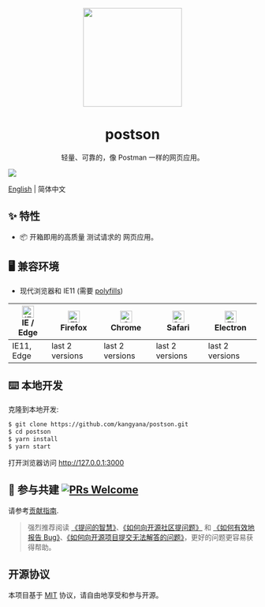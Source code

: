 <p align="center">
  <a href="https://github.com/kangyana/postson">
    <img width="200" src="https://raw.githubusercontent.com/kangyana/img-storage/master/postman_logo.png">
  </a>
</p>

<h1 align="center">postson</h1>

<div align="center">

轻量、可靠的，像 Postman 一样的网页应用。

</div>

[![](https://raw.githubusercontent.com/kangyana/img-storage/master/preview.jpg)](https://github.com/kangyana/postson)

[English](./README.md) | 简体中文

## ✨ 特性

- 📦 开箱即用的高质量 测试请求的 网页应用。

## 🖥 兼容环境

- 现代浏览器和 IE11 (需要 [polyfills](https://stackoverflow.com/questions/57020976/polyfills-in-2019-for-ie11))

| [<img src="https://raw.githubusercontent.com/alrra/browser-logos/master/src/edge/edge_48x48.png" alt="IE / Edge" width="24px" height="24px" />](http://godban.github.io/browsers-support-badges/)<br>IE / Edge | [<img src="https://raw.githubusercontent.com/alrra/browser-logos/master/src/firefox/firefox_48x48.png" alt="Firefox" width="24px" height="24px" />](http://godban.github.io/browsers-support-badges/)<br>Firefox | [<img src="https://raw.githubusercontent.com/alrra/browser-logos/master/src/chrome/chrome_48x48.png" alt="Chrome" width="24px" height="24px" />](http://godban.github.io/browsers-support-badges/)<br>Chrome | [<img src="https://raw.githubusercontent.com/alrra/browser-logos/master/src/safari/safari_48x48.png" alt="Safari" width="24px" height="24px" />](http://godban.github.io/browsers-support-badges/)<br>Safari | [<img src="https://raw.githubusercontent.com/alrra/browser-logos/master/src/electron/electron_48x48.png" alt="Electron" width="24px" height="24px" />](http://godban.github.io/browsers-support-badges/)<br>Electron |
| -------------------------------------------------------------------------------------------------------------------------------------------------------------------------------------------------------------- | ---------------------------------------------------------------------------------------------------------------------------------------------------------------------------------------------------------------- | ------------------------------------------------------------------------------------------------------------------------------------------------------------------------------------------------------------ | ------------------------------------------------------------------------------------------------------------------------------------------------------------------------------------------------------------ | -------------------------------------------------------------------------------------------------------------------------------------------------------------------------------------------------------------------- |
| IE11, Edge                                                                                                                                                                                                     | last 2 versions                                                                                                                                                                                                  | last 2 versions                                                                                                                                                                                              | last 2 versions                                                                                                                                                                                              | last 2 versions                                                                                                                                                                                                      |

## ⌨️ 本地开发

克隆到本地开发:

```bash
$ git clone https://github.com/kangyana/postson.git
$ cd postson
$ yarn install
$ yarn start
```

打开浏览器访问 http://127.0.0.1:3000

## 🤝 参与共建 [![PRs Welcome](https://img.shields.io/badge/PRs-welcome-brightgreen.svg?style=flat-square)](http://makeapullrequest.com)

请参考[贡献指南](./CONTRIBUTING.md).

> 强烈推荐阅读 [《提问的智慧》](https://github.com/ryanhanwu/How-To-Ask-Questions-The-Smart-Way)、[《如何向开源社区提问题》](https://github.com/seajs/seajs/issues/545) 和 [《如何有效地报告 Bug》](http://www.chiark.greenend.org.uk/%7Esgtatham/bugs-cn.html)、[《如何向开源项目提交无法解答的问题》](https://zhuanlan.zhihu.com/p/25795393)，更好的问题更容易获得帮助。

## 开源协议

本项目基于 [MIT](https://zh.wikipedia.org/wiki/MIT%E8%A8%B1%E5%8F%AF%E8%AD%89) 协议，请自由地享受和参与开源。
